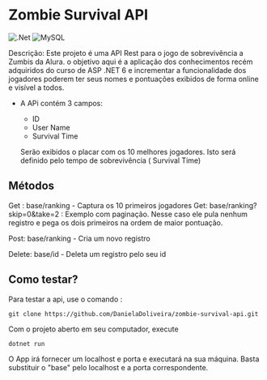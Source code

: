 # Zombie Survival API
![.Net](https://img.shields.io/badge/.NET-5C2D91?style=for-the-badge&logo=.net&logoColor=white) ![MySQL](https://img.shields.io/badge/mysql-%2300f.svg?style=for-the-badge&logo=mysql&logoColor=white)

Descrição: Este projeto é uma API Rest para o jogo de sobrevivência a Zumbis da Alura. o objetivo aqui é a aplicação dos conhecimentos recém adquiridos do curso de ASP .NET 6  e incrementar a funcionalidade dos jogadores poderem ter seus nomes e pontuações exibidos de forma online e visível a todos.


- A APi contém 3 campos:
    - ID
    - User Name
    - Survival Time
    
    Serão exibidos o placar com os 10 melhores jogadores. Isto será definido pelo tempo de sobrevivência ( Survival Time)

## Métodos
Get : base/ranking - Captura os 10 primeiros jogadores
Get: base/ranking?skip=0&take=2 : Exemplo com paginação. Nesse caso ele pula nenhum registro e pega os dois primeiros na ordem de maior pontuação.

Post: base/ranking - Cria um novo registro

Delete: base/id - Deleta um registro pelo seu id

## Como testar?

Para testar a api, use o comando :

```git clone https://github.com/DanielaDoliveira/zombie-survival-api.git ```

Com o projeto aberto em seu computador, execute

``` dotnet run ```

O App irá fornecer um localhost e porta e executará na sua máquina. Basta substituir o "base" pelo localhost e a porta correspondente.

